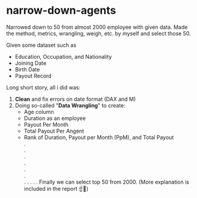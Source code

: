 # narrow-down-agents
Narrowed down to 50 from almost 2000 employee with given data. Made the method, metrics, wrangling, weigh, etc. by myself and select those 50.

Given some dataset such as
- Education, Occupation, and Nationality
- Joining Date
- Birth Date
- Payout Record

Long short story, all i did was:
  1. **Clean** and fix errors on date format (DAX and M)
  2. Doing so-called "**Data Wrangling**" to create:
      - Age column
      - Duration as an employee
      - Payout Per Month
      - Total Payout Per Angent
      - Rank of Duration, Payout per Month (PpM), and Total Payout
<br/>.<br/>
.<br/>
.<br/>
.<br/>
.<br/>
.<br/>
. . . . . Finally we can select top 50 from 2000.
(More explanation is included in the report ☝👋)
